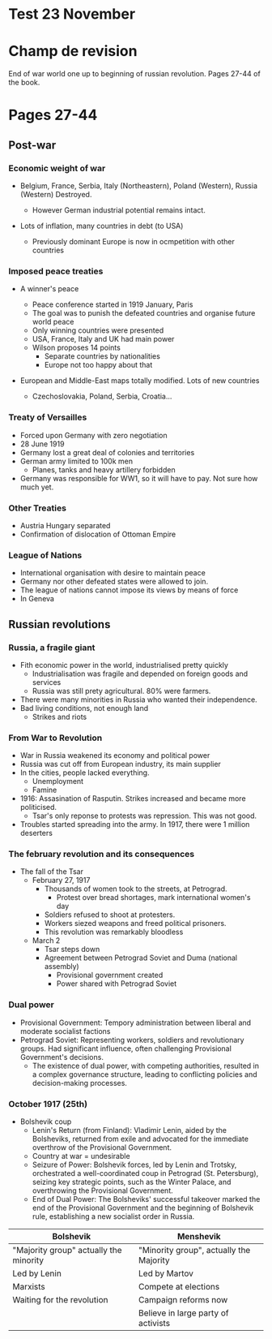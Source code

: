 # Test 23 November

# Champ de revision

End of war world one up to beginning of russian revolution.
Pages 27-44 of the book.

# Pages 27-44

## Post-war

### Economic weight of war

- Belgium, France, Serbia, Italy (Northeastern), Poland (Western), Russia (Western) Destroyed.
  - However German industrial potential remains intact.

- Lots of inflation, many countries in debt (to USA)
  - Previously dominant Europe is now in ocmpetition with other countries 

### Imposed peace treaties

- A winner's peace
  - Peace conference started in 1919 January, Paris
  - The goal was to punish the defeated countries and organise future world peace
  - Only winning countries were presented
  - USA, France, Italy and UK had main power
  - Wilson proposes 14 points
    - Separate countries by nationalities
    - Europe not too happy about that

- European and Middle-East maps totally modified. Lots of new countries
  - Czechoslovakia, Poland, Serbia, Croatia...

### Treaty of Versailles

- Forced upon Germany with zero negotiation
- 28 June 1919
- Germany lost a great deal of colonies and territories
- German army limited to 100k men
  - Planes, tanks and heavy artillery forbidden
- Germany was responsible for WW1, so it will have to pay. Not sure how much yet.

### Other Treaties

- Austria Hungary separated
- Confirmation of dislocation of Ottoman Empire

### League of Nations

- International organisation with desire to maintain peace
- Germany nor other defeated states were allowed to join.
- The league of nations cannot impose its views by means of force
- In Geneva

## Russian revolutions

### Russia, a fragile giant

- Fith economic power in the world, industrialised pretty quickly
  - Industrialisation was fragile and depended on foreign goods and services
  - Russia was still prety agricultural. 80% were farmers.
- There were many minorities in Russia who wanted their independence.
- Bad living conditions, not enough land
  - Strikes and riots

### From War to Revolution

- War in Russia weakened its economy and political power
- Russia was cut off from European industry, its main supplier
- In the cities, people lacked everything.
  - Unemployment
  - Famine
- 1916: Assasination of Rasputin. Strikes increased and became more politicised.
  - Tsar's only reponse to protests was repression. This was not good.
- Troubles started spreading into the army. In 1917, there were 1 million deserters

### The february revolution and its consequences

- The fall of the Tsar
  - February 27, 1917
    - Thousands of women took to the streets, at Petrograd.
      - Protest over bread shortages, mark international women's day
    - Soldiers refused to shoot at protesters.
    - Workers siezed weapons and freed political prisoners.
    - This revolution was remarkably bloodless
  - March 2
    - Tsar steps down
    - Agreement between Petrograd Soviet and Duma (national assembly)
      - Provisional government created
      - Power shared with Petrograd Soviet

### Dual power

- Provisional Government: Tempory administration between liberal and moderate socialist factions
- Petrograd Soviet: Representing workers, soldiers and revolutionary groups. Had significant influence, often challenging Provisional Government's decisions.
  - The existence of dual power, with competing authorities, resulted in a complex governance structure, leading to conflicting policies and decision-making processes.

### October 1917 (25th)

- Bolshevik coup
  - Lenin's Return (from Finland): Vladimir Lenin, aided by the Bolsheviks, returned from exile and advocated for the immediate overthrow of the Provisional Government.
  - Country at war = undesirable
  - Seizure of Power: Bolshevik forces, led by Lenin and Trotsky, orchestrated a well-coordinated coup in Petrograd (St. Petersburg), seizing key strategic points, such as the Winter Palace, and overthrowing the Provisional Government.
  - End of Dual Power: The Bolsheviks' successful takeover marked the end of the Provisional Government and the beginning of Bolshevik rule, establishing a new socialist order in Russia.

| Bolshevik | Menshevik|
|---|---|
|"Majority group" actually the minority | "Minority group", actually the Majority
| Led by Lenin                | Led by Martov
| Marxists                    | Compete at elections
| Waiting for the revolution  | Campaign reforms now
|                             | Believe in large party of activists

